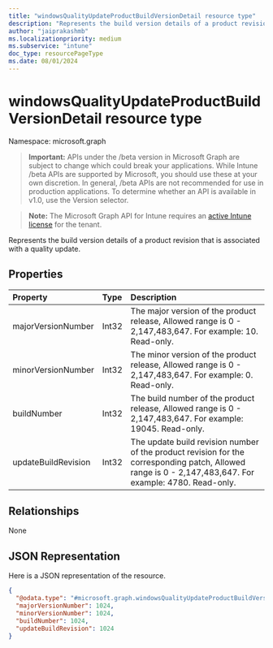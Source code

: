 ```yaml
---
title: "windowsQualityUpdateProductBuildVersionDetail resource type"
description: "Represents the build version details of a product revision that is associated with a quality update."
author: "jaiprakashmb"
ms.localizationpriority: medium
ms.subservice: "intune"
doc_type: resourcePageType
ms.date: 08/01/2024
---
```


# windowsQualityUpdateProductBuildVersionDetail resource type

Namespace: microsoft.graph

> **Important:** APIs under the /beta version in Microsoft Graph are subject to change which could break your applications. While Intune /beta APIs are supported by Microsoft, you should use these at your own discretion. In general, /beta APIs are not recommended for use in production applications. To determine whether an API is available in v1.0, use the Version selector.

> **Note:** The Microsoft Graph API for Intune requires an [active Intune license](https://go.microsoft.com/fwlink/?linkid=839381) for the tenant.

Represents the build version details of a product revision that is associated with a quality update.

## Properties
|Property|Type|Description|
|:---|:---|:---|
|majorVersionNumber|Int32|The major version of the product release, Allowed range is 0 - 2,147,483,647. For example: 10. Read-only.|
|minorVersionNumber|Int32|The minor version of the product release, Allowed range is 0 - 2,147,483,647. For example: 0. Read-only.|
|buildNumber|Int32|The build number of the product release, Allowed range is 0 - 2,147,483,647. For example: 19045. Read-only.|
|updateBuildRevision|Int32|The update build revision number of the product revision for the corresponding patch, Allowed range is 0 - 2,147,483,647. For example: 4780. Read-only.|

## Relationships
None

## JSON Representation
Here is a JSON representation of the resource.
<!-- {
  "blockType": "resource",
  "@odata.type": "microsoft.graph.windowsQualityUpdateProductBuildVersionDetail"
}
-->
``` json
{
  "@odata.type": "#microsoft.graph.windowsQualityUpdateProductBuildVersionDetail",
  "majorVersionNumber": 1024,
  "minorVersionNumber": 1024,
  "buildNumber": 1024,
  "updateBuildRevision": 1024
}
```